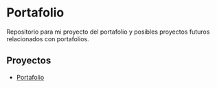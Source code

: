 # Portafolio

Repositorio para mi proyecto del portafolio y posibles proyectos futuros relacionados con portafolios.

## Proyectos

- [Portafolio](https://leonardo-negrete.github.io/portafolios/portafolio-l)